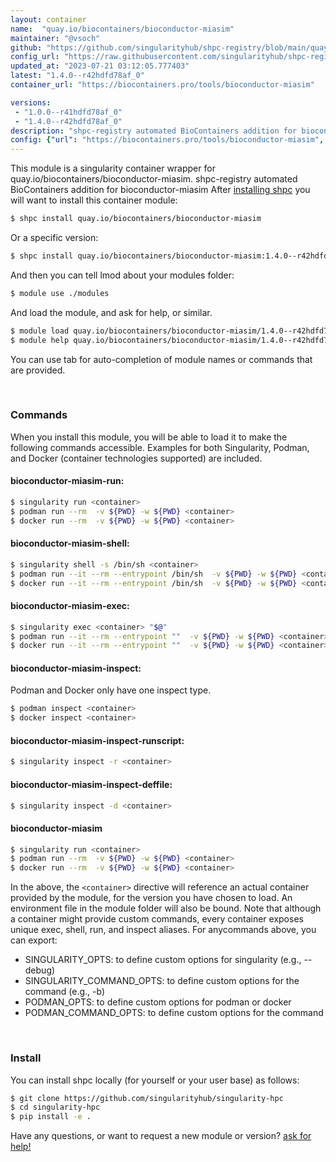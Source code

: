 ```yaml
---
layout: container
name:  "quay.io/biocontainers/bioconductor-miasim"
maintainer: "@vsoch"
github: "https://github.com/singularityhub/shpc-registry/blob/main/quay.io/biocontainers/bioconductor-miasim/container.yaml"
config_url: "https://raw.githubusercontent.com/singularityhub/shpc-registry/main/quay.io/biocontainers/bioconductor-miasim/container.yaml"
updated_at: "2023-07-21 03:12:05.777403"
latest: "1.4.0--r42hdfd78af_0"
container_url: "https://biocontainers.pro/tools/bioconductor-miasim"

versions:
 - "1.0.0--r41hdfd78af_0"
 - "1.4.0--r42hdfd78af_0"
description: "shpc-registry automated BioContainers addition for bioconductor-miasim"
config: {"url": "https://biocontainers.pro/tools/bioconductor-miasim", "maintainer": "@vsoch", "description": "shpc-registry automated BioContainers addition for bioconductor-miasim", "latest": {"1.4.0--r42hdfd78af_0": "sha256:7f29aed5ddf6b438ffb436485e46cc28bcf59c159da7536defa87f1445da8289"}, "tags": {"1.0.0--r41hdfd78af_0": "sha256:81851e2e601e89d43957d634afb11774eb000940c19099e91d9a8bb6908004d3", "1.4.0--r42hdfd78af_0": "sha256:7f29aed5ddf6b438ffb436485e46cc28bcf59c159da7536defa87f1445da8289"}, "docker": "quay.io/biocontainers/bioconductor-miasim"}
---
```


This module is a singularity container wrapper for quay.io/biocontainers/bioconductor-miasim.
shpc-registry automated BioContainers addition for bioconductor-miasim
After [installing shpc](#install) you will want to install this container module:


```bash
$ shpc install quay.io/biocontainers/bioconductor-miasim
```

Or a specific version:

```bash
$ shpc install quay.io/biocontainers/bioconductor-miasim:1.4.0--r42hdfd78af_0
```

And then you can tell lmod about your modules folder:

```bash
$ module use ./modules
```

And load the module, and ask for help, or similar.

```bash
$ module load quay.io/biocontainers/bioconductor-miasim/1.4.0--r42hdfd78af_0
$ module help quay.io/biocontainers/bioconductor-miasim/1.4.0--r42hdfd78af_0
```

You can use tab for auto-completion of module names or commands that are provided.

<br>

### Commands

When you install this module, you will be able to load it to make the following commands accessible.
Examples for both Singularity, Podman, and Docker (container technologies supported) are included.

#### bioconductor-miasim-run:

```bash
$ singularity run <container>
$ podman run --rm  -v ${PWD} -w ${PWD} <container>
$ docker run --rm  -v ${PWD} -w ${PWD} <container>
```

#### bioconductor-miasim-shell:

```bash
$ singularity shell -s /bin/sh <container>
$ podman run --it --rm --entrypoint /bin/sh  -v ${PWD} -w ${PWD} <container>
$ docker run --it --rm --entrypoint /bin/sh  -v ${PWD} -w ${PWD} <container>
```

#### bioconductor-miasim-exec:

```bash
$ singularity exec <container> "$@"
$ podman run --it --rm --entrypoint ""  -v ${PWD} -w ${PWD} <container> "$@"
$ docker run --it --rm --entrypoint ""  -v ${PWD} -w ${PWD} <container> "$@"
```

#### bioconductor-miasim-inspect:

Podman and Docker only have one inspect type.

```bash
$ podman inspect <container>
$ docker inspect <container>
```

#### bioconductor-miasim-inspect-runscript:

```bash
$ singularity inspect -r <container>
```

#### bioconductor-miasim-inspect-deffile:

```bash
$ singularity inspect -d <container>
```



#### bioconductor-miasim

```bash
$ singularity run <container>
$ podman run --rm  -v ${PWD} -w ${PWD} <container>
$ docker run --rm  -v ${PWD} -w ${PWD} <container>
```


In the above, the `<container>` directive will reference an actual container provided
by the module, for the version you have chosen to load. An environment file in the
module folder will also be bound. Note that although a container
might provide custom commands, every container exposes unique exec, shell, run, and
inspect aliases. For anycommands above, you can export:

 - SINGULARITY_OPTS: to define custom options for singularity (e.g., --debug)
 - SINGULARITY_COMMAND_OPTS: to define custom options for the command (e.g., -b)
 - PODMAN_OPTS: to define custom options for podman or docker
 - PODMAN_COMMAND_OPTS: to define custom options for the command

<br>

### Install

You can install shpc locally (for yourself or your user base) as follows:

```bash
$ git clone https://github.com/singularityhub/singularity-hpc
$ cd singularity-hpc
$ pip install -e .
```

Have any questions, or want to request a new module or version? [ask for help!](https://github.com/singularityhub/singularity-hpc/issues)